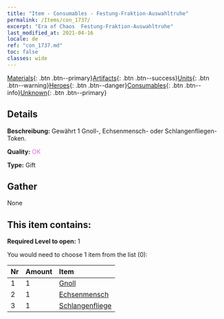 ```yaml
---
title: "Item - Consumables - Festung-​Fraktion-​Auswahltruhe"
permalink: /Items/con_1737/
excerpt: "Era of Chaos  Festung-​Fraktion-​Auswahltruhe"
last_modified_at: 2021-04-16
locale: de
ref: "con_1737.md"
toc: false
classes: wide
---
```

 [Materials](/de/Items/){: .btn .btn--primary}[Artifacts](/de/Items/Artifacts/){: .btn .btn--success}[Units](/de/Items/Units/){: .btn .btn--warning}[Heroes](/de/Items/Heroes/){: .btn .btn--danger}[Consumables](/de/Items/Consumables/){: .btn .btn--info}[Unknown](/de/Items/Unknown/){: .btn .btn--primary}

## Details
 **Beschreibung:** Gewährt 1 Gnoll-, Echsenmensch- oder Schlangenfliegen-Token.

 **Quality:** <span style="color: #DA70D6">OK</span>

 **Type:** Gift

## Gather

  None

## This item contains:

 **Required Level to open:** 1

 You would need to choose 1 item from the list (0):

  | Nr | Amount |     Item    |
  |:---|:-------|:------------|
  | 1 | 1 | [Gnoll](/de/Items/unt_253/) |  | 
  | 2 | 1 | [Echsenmensch](/de/Items/unt_254/) |  | 
  | 3 | 1 | [Schlangenfliege](/de/Items/unt_255/) |  | 
